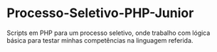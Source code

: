 # Processo-Seletivo-PHP-Junior
Scripts em PHP para um processo seletivo, onde trabalho com lógica básica para testar minhas competências na linguagem referida.
